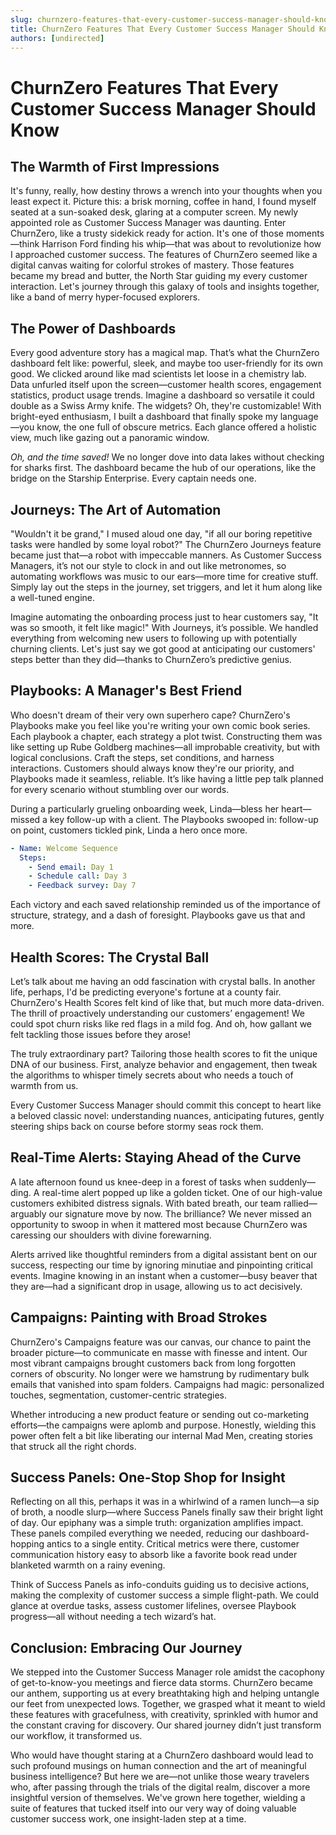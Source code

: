 ```yaml
---
slug: churnzero-features-that-every-customer-success-manager-should-know
title: ChurnZero Features That Every Customer Success Manager Should Know
authors: [undirected]
---
```



# ChurnZero Features That Every Customer Success Manager Should Know

## The Warmth of First Impressions

It's funny, really, how destiny throws a wrench into your thoughts when you least expect it. Picture this: a brisk morning, coffee in hand, I found myself seated at a sun-soaked desk, glaring at a computer screen. My newly appointed role as Customer Success Manager was daunting. Enter ChurnZero, like a trusty sidekick ready for action. It's one of those moments—think Harrison Ford finding his whip—that was about to revolutionize how I approached customer success. The features of ChurnZero seemed like a digital canvas waiting for colorful strokes of mastery. Those features became my bread and butter, the North Star guiding my every customer interaction. Let's journey through this galaxy of tools and insights together, like a band of merry hyper-focused explorers.

## The Power of Dashboards

Every good adventure story has a magical map. That’s what the ChurnZero dashboard felt like: powerful, sleek, and maybe too user-friendly for its own good. We clicked around like mad scientists let loose in a chemistry lab. Data unfurled itself upon the screen—customer health scores, engagement statistics, product usage trends. Imagine a dashboard so versatile it could double as a Swiss Army knife. The widgets? Oh, they're customizable! With bright-eyed enthusiasm, I built a dashboard that finally spoke my language—you know, the one full of obscure metrics. Each glance offered a holistic view, much like gazing out a panoramic window. 

_Oh, and the time saved!_ We no longer dove into data lakes without checking for sharks first. The dashboard became the hub of our operations, like the bridge on the Starship Enterprise. Every captain needs one.

## Journeys: The Art of Automation

"Wouldn't it be grand," I mused aloud one day, "if all our boring repetitive tasks were handled by some loyal robot?" The ChurnZero Journeys feature became just that—a robot with impeccable manners. As Customer Success Managers, it’s not our style to clock in and out like metronomes, so automating workflows was music to our ears—more time for creative stuff. Simply lay out the steps in the journey, set triggers, and let it hum along like a well-tuned engine. 

Imagine automating the onboarding process just to hear customers say, "It was so smooth, it felt like magic!" With Journeys, it’s possible. We handled everything from welcoming new users to following up with potentially churning clients. Let's just say we got good at anticipating our customers' steps better than they did—thanks to ChurnZero’s predictive genius.

## Playbooks: A Manager's Best Friend

Who doesn't dream of their very own superhero cape? ChurnZero's Playbooks make you feel like you're writing your own comic book series. Each playbook a chapter, each strategy a plot twist. Constructing them was like setting up Rube Goldberg machines—all improbable creativity, but with logical conclusions. Craft the steps, set conditions, and harness interactions. Customers should always know they're our priority, and Playbooks made it seamless, reliable. It’s like having a little pep talk planned for every scenario without stumbling over our words.

During a particularly grueling onboarding week, Linda—bless her heart—missed a key follow-up with a client. The Playbooks swooped in: follow-up on point, customers tickled pink, Linda a hero once more.

```yaml
- Name: Welcome Sequence
  Steps:
    - Send email: Day 1
    - Schedule call: Day 3
    - Feedback survey: Day 7
```

Each victory and each saved relationship reminded us of the importance of structure, strategy, and a dash of foresight. Playbooks gave us that and more.

## Health Scores: The Crystal Ball

Let’s talk about me having an odd fascination with crystal balls. In another life, perhaps, I'd be predicting everyone's fortune at a county fair. ChurnZero's Health Scores felt kind of like that, but much more data-driven. The thrill of proactively understanding our customers’ engagement! We could spot churn risks like red flags in a mild fog. And oh, how gallant we felt tackling those issues before they arose!

The truly extraordinary part? Tailoring those health scores to fit the unique DNA of our business. First, analyze behavior and engagement, then tweak the algorithms to whisper timely secrets about who needs a touch of warmth from us. 

Every Customer Success Manager should commit this concept to heart like a beloved classic novel: understanding nuances, anticipating futures, gently steering ships back on course before stormy seas rock them.

## Real-Time Alerts: Staying Ahead of the Curve

A late afternoon found us knee-deep in a forest of tasks when suddenly—ding. A real-time alert popped up like a golden ticket. One of our high-value customers exhibited distress signals. With bated breath, our team rallied—arguably our signature move by now. The brilliance? We never missed an opportunity to swoop in when it mattered most because ChurnZero was caressing our shoulders with divine forewarning.

Alerts arrived like thoughtful reminders from a digital assistant bent on our success, respecting our time by ignoring minutiae and pinpointing critical events. Imagine knowing in an instant when a customer—busy beaver that they are—had a significant drop in usage, allowing us to act decisively. 

## Campaigns: Painting with Broad Strokes

ChurnZero's Campaigns feature was our canvas, our chance to paint the broader picture—to communicate en masse with finesse and intent. Our most vibrant campaigns brought customers back from long forgotten corners of obscurity. No longer were we hamstrung by rudimentary bulk emails that vanished into spam folders. Campaigns had magic: personalized touches, segmentation, customer-centric strategies.

Whether introducing a new product feature or sending out co-marketing efforts—the campaigns were aplomb and purpose. Honestly, wielding this power often felt a bit like liberating our internal Mad Men, creating stories that struck all the right chords.

## Success Panels: One-Stop Shop for Insight

Reflecting on all this, perhaps it was in a whirlwind of a ramen lunch—a sip of broth, a noodle slurp—where Success Panels finally saw their bright light of day. Our epiphany was a simple truth: organization amplifies impact. These panels compiled everything we needed, reducing our dashboard-hopping antics to a single entity. Critical metrics were there, customer communication history easy to absorb like a favorite book read under blanketed warmth on a rainy evening.

Think of Success Panels as info-conduits guiding us to decisive actions, making the complexity of customer success a simple flight-path. We could glance at overdue tasks, assess customer lifelines, oversee Playbook progress—all without needing a tech wizard’s hat.

## Conclusion: Embracing Our Journey

We stepped into the Customer Success Manager role amidst the cacophony of get-to-know-you meetings and fierce data storms. ChurnZero became our anthem, supporting us at every breathtaking high and helping untangle our feet from unexpected lows. Together, we grasped what it meant to wield these features with gracefulness, with creativity, sprinkled with humor and the constant craving for discovery. Our shared journey didn’t just transform our workflow, it transformed us. 

Who would have thought staring at a ChurnZero dashboard would lead to such profound musings on human connection and the art of meaningful business intelligence? But here we are—not unlike those weary travelers who, after passing through the trials of the digital realm, discover a more insightful version of themselves. We've grown here together, wielding a suite of features that tucked itself into our very way of doing valuable customer success work, one insight-laden step at a time.